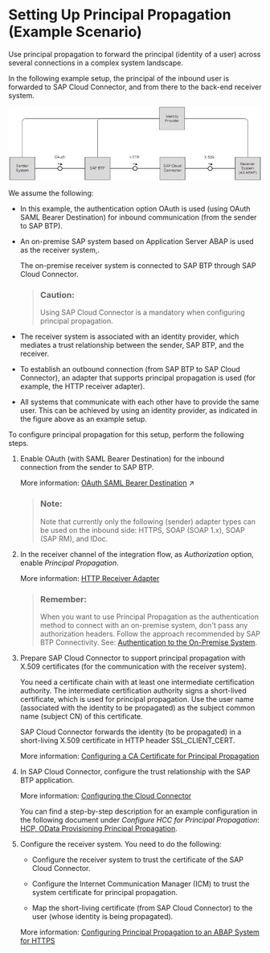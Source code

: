 <!-- loio34eff846cfb84011b09ad1fb1894ce14 -->

# Setting Up Principal Propagation \(Example Scenario\)

Use principal propagation to forward the principal \(identity of a user\) across several connections in a complex system landscape.

In the following example setup, the principal of the inbound user is forwarded to SAP Cloud Connector, and from there to the back-end receiver system.

 ![](images/Principal_Propagation_Scenario_5024193.png) 

We assume the following:

-   In this example, the authentication option OAuth is used \(using OAuth SAML Bearer Destination\) for inbound communication \(from the sender to SAP BTP\).

-   An on-premise SAP system based on Application Server ABAP is used as the receiver system,.

    The on-premise receiver system is connected to SAP BTP through SAP Cloud Connector.

    > ### Caution:  
    > Using SAP Cloud Connector is a mandatory when configuring principal propagation.

-   The receiver system is associated with an identity provider, which mediates a trust relationship between the sender, SAP BTP, and the receiver.

-   To establish an outbound connection \(from SAP BTP to SAP Cloud Connector\), an adapter that supports principal propagation is used \(for example, the HTTP receiver adapter\).

-   All systems that communicate with each other have to provide the same user. This can be achieved by using an identity provider, as indicated in the figure above as an example setup.


To configure principal propagation for this setup, perform the following steps.

1.  Enable OAuth \(with SAML Bearer Destination\) for the inbound connection from the sender to SAP BTP.

    More information: [OAuth SAML Bearer Destination](https://help.sap.com/viewer/368c481cd6954bdfa5d0435479fd4eaf/IAT/en-US/f93122629816412c911f827a5eb62e5e.html "You can enable principal propagation between different accounts.") :arrow_upper_right:

    > ### Note:  
    > Note that currently only the following \(sender\) adapter types can be used on the inbound side: HTTPS, SOAP \(SOAP 1.x\), SOAP \(SAP RM\), and IDoc.

2.  In the receiver channel of the integration flow, as *Authorization* option, enable *Principal Propagation*.

    More information: [HTTP Receiver Adapter](../50-Development/http-receiver-adapter-2da452e.md)

    > ### Remember:  
    > When you want to use Principal Propagation as the authentication method to connect with an on-premise system, don't pass any authorization headers. Follow the approach recommended by SAP BTP Connectivity. See: [Authentication to the On-Premise System](https://help.sap.com/docs/CP_CONNECTIVITY/cca91383641e40ffbe03bdc78f00f681/67b0b94f09f2446598787eea0855e56b.html).

3.  Prepare SAP Cloud Connector to support principal propagation with X.509 certificates \(for the communication with the receiver system\).

    You need a certificate chain with at least one intermediate certification authority. The intermediate certification authority signs a short-lived certificate, which is used for principal propagation. Use the user name \(associated with the identity to be propagated\) as the subject common name \(subject CN\) of this certificate.

    SAP Cloud Connector forwards the identity \(to be propagated\) in a short-living X.509 certificate in HTTP header SSL\_CLIENT\_CERT.

    More information: [Configuring a CA Certificate for Principal Propagation](https://help.hana.ondemand.com/help/frameset.htm?d0c4d5675d4f4bc78a5b7a7b8687c841.html)

4.  In SAP Cloud Connector, configure the trust relationship with the SAP BTP application.

    More information: [Configuring the Cloud Connector](https://help.hana.ondemand.com/help/frameset.htm?ec68ee242c3d4c7797fc53bb65abcd71.html)

    You can find a step-by-step description for an example configuration in the following document under *Configure HCC for Principal Propagation*: [HCP, OData Provisioning Principal Propagation](http://www.sap.com/india/documents/2016/08/c205a8c3-817c-0010-82c7-eda71af511fa.html).

5.  Configure the receiver system. You need to do the following:

    -   Configure the receiver system to trust the certificate of the SAP Cloud Connector.

    -   Configure the Internet Communication Manager \(ICM\) to trust the system certificate for principal propagation.

    -   Map the short-living certificate \(from SAP Cloud Connector\) to the user \(whose identity is being propagated\).


    More information: [Configuring Principal Propagation to an ABAP System for HTTPS](https://help.hana.ondemand.com/help/frameset.htm?a8bb87a72d094e0d981d2b1f67df7bc3.html)


